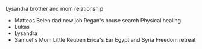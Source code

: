 Lysandra brother and mom relationship
- Matteos
Belen dad new job
Regan's house search
Physical healing
- Lukas
- Lysandra
- Samuel's Mom
Little Reuben
Erica's Ear
Egypt and Syria
Freedom retreat